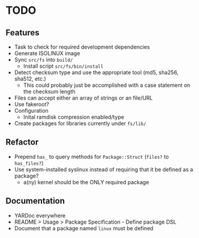 # TODO

## Features

* Task to check for required development dependencies
* Generate ISOLINUX image
* Sync `src/fs` into `build/`
  * Install script `src/fs/bin/install`
* Detect checksum type and use the appropriate tool (md5, sha256, sha512, etc.)
  * This could probably just be accomplished with a case statement on the checksum length
* Files can accept either an array of strings or an file/URL
* Use fakeroot?
* Configuration
  * Inital ramdisk compression enabled/type
* Create packages for libraries currently under `fs/lib/`

## Refactor

* Prepend `has_` to query methods for `Package::Struct` (`files?` to `has_files?`)
* Use system-installed syslinux instead of requiring that it be defined as a package?
  * a(ny) kernel should be the ONLY required package

## Documentation

* YARDoc everywhere
* README > Usage > Package Specification - Define package DSL
* Document that a package named `linux` must be defined

